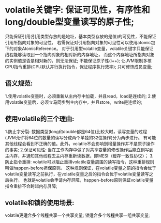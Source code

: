# volatile关键字: 保证可见性，有序性和long/double型变量读写的原子性;
只能保证引用(引用类型存放的是地址，基本类型存放的是值)的可见性，不能保证引用所指向对象的可见性。
若需保证对引用指向对象的可见性可以使用atomic包下的对象AtomicReference。
对于引用型volatile变量，volatile关键字只能保证线程能够读取到一个指向对象的相对新的内存地址，
而这个内存地址所指向对象的实例值是否是相对新的，则无法保证;
不能保证原子性(i++);
让JVM限制多核CPU指令重排(CPU默认并行执行指令，保证程序执行效率);
只可修饰成员变量;

## 语义规范:
1.使用volatile变量时，必须重新从主内存中加载，并且read，load是连续的;
2.使用volatile变量后，必须立马同步到主内存中，并且store，write是连续的;

## 使用volatile的三个理由:
1.防止字分裂: 数据类型(long和double都是64位)比较大时，读写变量的过程(JVM允许将64位的数量的读写分成两个单独的32位操作)分为两步进行。
  有可能其他线程会看到不正确的值。此外，volatile不会影响到增量操作并不是原子操作的事实;
2.保证可见性: 当在工作内存中做了对共享变量的修改操作后能立刻写到主内存，并通知其他线程去主内存重新读数据，即MESI（缓存一致性协议）；
3.防止指令重排: volatile可以阻止重排volatile变量周围的读写指令，这种重排规则叫做happen-before担保原则。
这种规则保证，在volatile变量之前的指令会优于volatile变量读写之前执行，在volatile变量之后的指令会优于volatile变量读写之后执行。
也就是volatile会申请内存屏障，happen-before原则保证volatile变量指令重排不会跨越内存屏障;

## volatile和锁的使用场景:
volatile更适合多个线程共享一个共享变量;
锁适合多个线程共享一组共享变量;